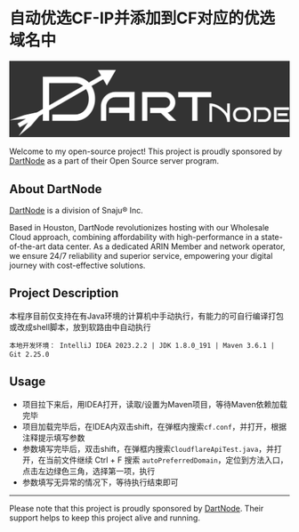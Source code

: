 # 自动优选CF-IP并添加到CF对应的优选域名中

[![DartNode Logo](./dartnode/logo.png)](https://dartnode.com/)


Welcome to my open-source project! This project is proudly sponsored by [DartNode](https://dartnode.com/) as a part of their Open Source server program.

## About DartNode

[DartNode](https://dartnode.com/) is a division of Snaju® Inc.

Based in Houston, DartNode revolutionizes hosting with our Wholesale Cloud approach, combining affordability with high-performance in a state-of-the-art data center. As a dedicated ARIN Member and network operator, we ensure 24/7 reliability and superior service, empowering your digital journey with cost-effective solutions.

## Project Description

本程序目前仅支持在有Java环境的计算机中手动执行，有能力的可自行编译打包或改成shell脚本，放到软路由中自动执行

```
本地开发环境： IntelliJ IDEA 2023.2.2 | JDK 1.8.0_191 | Maven 3.6.1 | Git 2.25.0
```

## Usage

- 项目拉下来后，用IDEA打开，读取/设置为Maven项目，等待Maven依赖加载完毕
- 项目加载完毕后，在IDEA内双击shift，在弹框内搜索`cf.conf`，并打开，根据注释提示填写参数
- 参数填写完毕后，双击shift，在弹框内搜索`CloudflareApiTest.java`，并打开，在当前文件继续 Ctrl + F
  搜索 `autoPreferredDomain`，定位到方法入口，点击左边绿色三角，选择第一项，执行
- 参数填写无异常的情况下，等待执行结束即可

---

Please note that this project is proudly sponsored by [DartNode](https://dartnode.com/). Their support helps to keep this project alive and running.
